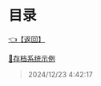 # 目录  


[👈【返回】](/--Catalog--/Unity笔记/游戏性系统/--Catalog--游戏性系统)  


[📜存档系统示例](/Unity笔记/游戏性系统/存档系统/存档系统示例)  







> 2024/12/23 4:42:17
